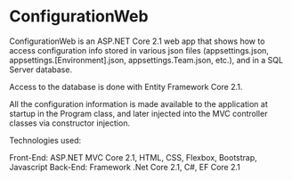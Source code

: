# ConfigurationWeb

ConfigurationWeb is an ASP.NET Core 2.1 web app that shows how to access configuration info stored in various json files (appsettings.json, appsettings.[Environment].json, appsettings.Team.json, etc.), and in a SQL Server database.

Access to the database is done with Entity Framework Core 2.1.

All the configuration information is made available to the application at startup in the Program class, and later injected into the MVC controller classes via constructor injection.

Technologies used:

Front-End: ASP.NET MVC Core 2.1, HTML, CSS, Flexbox, Bootstrap, Javascript
Back-End: Framework .Net Core 2.1, C#, EF Core 2.1
